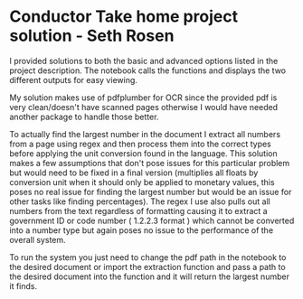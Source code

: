 # Conductor Take home project solution - Seth Rosen
I provided solutions to both the basic and advanced options listed in the project description. The notebook calls the functions and displays the two different outputs for easy viewing.

My solution makes use of pdfplumber for OCR since the provided pdf is very clean/doesn't have scanned pages otherwise I would have needed another package to handle those better. 

To actually find the largest number in the document I extract all numbers from a page using regex and then process them into the correct types before applying the unit conversion found in the language. This solution makes a few assumptions that don't pose issues for this particular problem but would need to be fixed in a final version (multiplies all floats by conversion unit when it should only be applied to monetary values, this poses no real issue for finding the largest number but would be an issue for other tasks like finding percentages). The regex I use also pulls out all numbers from the text regardless of formatting causing it to extract a government ID or code number ( 1.2.2.3 format ) which cannot be converted into a number type but again poses no issue to the performance of the overall system. 

To run the system you just need to change the pdf path in the notebook to the desired document or import the extraction function and pass a path to the desired document into the function and it will return the largest number it finds.
